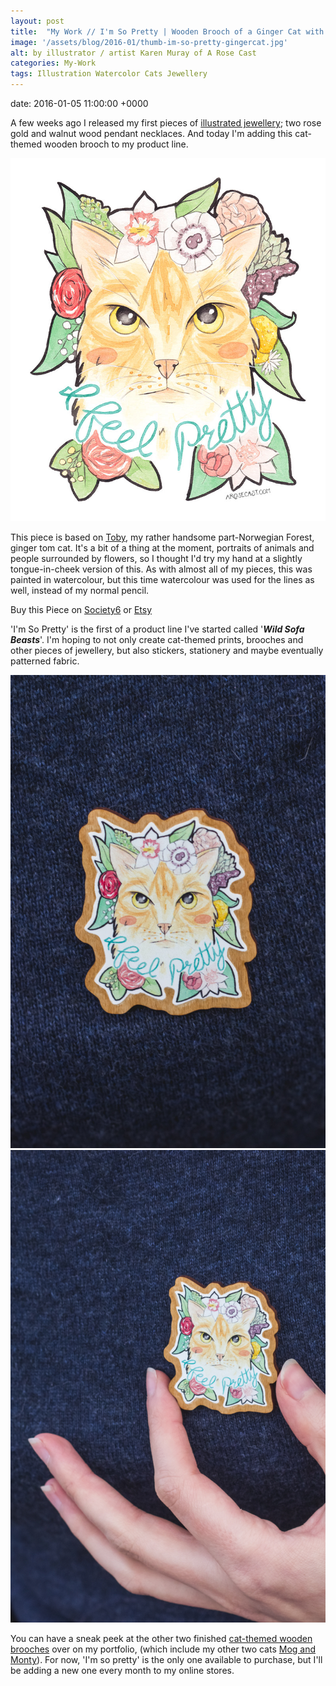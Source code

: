```yaml
---
layout: post
title:  "My Work // I'm So Pretty | Wooden Brooch of a Ginger Cat with Flowers"
image: '/assets/blog/2016-01/thumb-im-so-pretty-gingercat.jpg'
alt: by illustrator / artist Karen Muray of A Rose Cast
categories: My-Work
tags: Illustration Watercolor Cats Jewellery
---
```


date:   2016-01-05 11:00:00 +0000

<p class="intro">A few weeks ago I released my first pieces of <a href="https://www.etsy.com/shop/ARoseCast?section_id=18187909" title="Illustrated jewellery on A Rose Cast's Etsy store">illustrated jewellery</a>; two rose gold and walnut wood pendant necklaces. And today I'm adding this cat-themed wooden brooch to my product line.
</p>

![I'm So Pretty - Wooden Brooch of a Ginger Cat with Flowers and Calligraphy Quote by illustrator / artist Karen Muray of A Rose Cast](/assets/folio/wsb/illustration-i-feel-pretty-cat.jpg "I'm So Pretty - Wooden Brooch of a Ginger Cat with Flowers and Calligraphy Quote by illustrator / artist Karen Muray of A Rose Cast")

This piece is based on <a href="https://www.instagram.com/p/8nSfiJmFWm/" title="Toby on A Rose Cast's Instagram">Toby</a>, my rather handsome part-Norwegian Forest, ginger tom cat. It's a bit of a thing at the moment, portraits of animals and people surrounded by flowers, so I thought I'd try my hand at a slightly tongue-in-cheek version of this. As with almost all of my pieces, this was painted in watercolour, but this time watercolour was used for the lines as well, instead of my normal pencil.

<div class="highlight">
  <p>Buy <span class="the">this</span> Piece <span class="the">on</span>
    <a href="https://society6.com/product/LINK" title="Buy the I'm So Pretty - Wooden Brooch on the A Rose Cast Society6 store">Society6</a>
    <span class="the">or</span>
    <a href="LINK" title="Buy the I'm So Pretty - Wooden Brooch on the A Rose Cast Etsy store">Etsy</a>
  </p>
</div>

'I'm So Pretty' is the first of a product line I've started called '<strong><em>Wild Sofa Beasts</em></strong>'. I'm hoping to not only create cat-themed prints, brooches and other pieces of jewellery, but also stickers, stationery and maybe eventually patterned fabric.

<div class="row">
	<div class="col-md-6">
		<a href="LINK" title="Buy the I'm So Pretty - Wooden Brooch on the A Rose Cast on Etsy"><img src="/assets/blog/2016-01/wooden-brooch-i-feel-pretty-cat-02.jpg" alt="I'm So Pretty - Wooden Brooch"></a>
	</div>
	<div class="col-md-6">
		<a href="LINK" title="Buy the I'm So Pretty - Wooden Brooch on the A Rose Cast on Etsy"><img src="/assets/folio/wsb/wooden-brooch-i-feel-pretty-cat.jpg" alt="I'm So Pretty - Wooden Brooch"></a>
	</div>
</div>

You can have a sneak peek at the other two finished <a href="/project/illustration-wild-sofa-beasts.html" title="See the other cat-themed wooden brooches, due to be released over the next few months">cat-themed wooden brooches</a> over on my portfolio, (which include my other two cats <a href="https://www.instagram.com/p/5wHS6TGFTD/" title="Mog and Monty on A Rose Cast's Instagram">Mog and Monty</a>). For now, 'I'm so pretty' is the only one available to purchase, but I'll be adding a new one every month to my online stores.